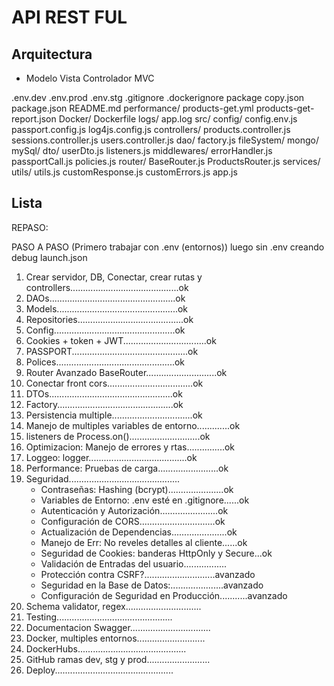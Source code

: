 # API REST FUL

## Arquitectura

- Modelo Vista Controlador MVC

.env.dev
.env.prod
.env.stg
.gitignore
.dockerignore
package copy.json
package.json
README.md
performance/
   products-get.yml
   products-get-report.json
Docker/
   Dockerfile
logs/
   app.log
src/
    config/
        config.env.js
        passport.config.js
        log4js.config.js
    controllers/
        products.controller.js
        sessions.controller.js
        users.controller.js
    dao/
        factory.js
        fileSystem/
        mongo/
        mySql/
    dto/
        userDto.js
    listeners.js
    middlewares/
        errorHandler.js
        passportCall.js
        policies.js
    router/
        BaseRouter.js
        ProductsRouter.js
    services/
    utils/
        utils.js
        customResponse.js
        customErrors.js
    app.js

## Lista

REPASO:

PASO A PASO (Primero trabajar con .env (entornos)) luego sin .env creando debug launch.json

1. Crear servidor, DB, Conectar, crear rutas y
   controllers...........................................ok
2. DAOs..................................................ok
3. Models................................................ok
4. Repositories..........................................ok
5. Config................................................ok
6. Cookies + token + JWT.................................ok
7. PASSPORT..............................................ok
8. Polices...............................................ok
9. Router Avanzado BaseRouter............................ok
10. Conectar front cors..................................ok
11. DTOs.................................................ok
12. Factory..............................................ok
13. Persistencia multiple................................ok
14. Manejo de multiples variables de entorno.............ok
15. listeners de Process.on()............................ok
16. Optimizacion: Manejo de errores y rtas...............ok
17. Loggeo: logger.......................................ok
18. Performance: Pruebas de carga........................ok
19. Seguridad............................................
    - Contraseñas: Hashing (bcrypt)......................ok
    - Variables de Entorno: .env esté en .gitignore......ok
    - Autenticación y Autorización.......................ok
    - Configuración de CORS..............................ok
    - Actualización de Dependencias......................ok
    - Manejo de Err: No reveles detalles al cliente......ok
    - Seguridad de Cookies: banderas HttpOnly y Secure...ok
    - Validación de Entradas del usuario.................
    - Protección contra CSRF?............................avanzado
    - Seguridad en la Base de Datos:.....................avanzado
    - Configuración de Seguridad en Producción...........avanzado
20. Schema validator, regex..............................
21. Testing..............................................
22. Documentacion Swagger................................
23. Docker, multiples entornos...........................
24. DockerHubs...........................................
25. GitHub ramas dev, stg y prod.........................
26. Deploy...............................................
